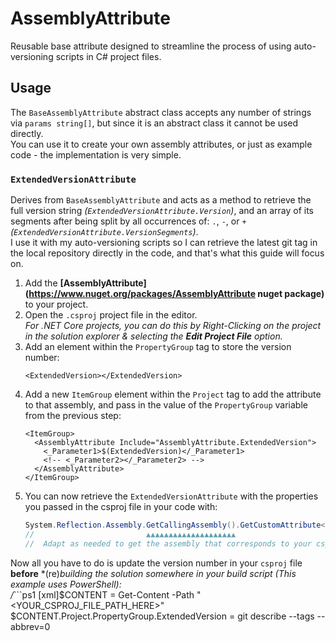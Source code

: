 # AssemblyAttribute

Reusable base attribute designed to streamline the process of using auto-versioning scripts in C# project files.  

## Usage

The `BaseAssemblyAttribute` abstract class accepts any number of strings via `params string[]`, but since it is an abstract class it cannot be used directly.  
You can use it to create your own assembly attributes, or just as example code - the implementation is very simple.  

### `ExtendedVersionAttribute`

Derives from `BaseAssemblyAttribute` and acts as a method to retrieve the full version string *(`ExtendedVersionAttribute.Version`)*, and an array of its segments after being split by all occurrences of: `.`, `-`, or `+` *(`ExtendedVersionAttribute.VersionSegments`)*.  
I use it with my auto-versioning scripts so I can retrieve the latest git tag in the local repository directly in the code, and that's what this guide will focus on.

 1.	Add the **[AssemblyAttribute](https://www.nuget.org/packages/AssemblyAttribute nuget package)** to your project.
 2.	Open the `.csproj` project file in the editor.  
    *For .NET Core projects, you can do this by Right-Clicking on the project in the solution explorer & selecting the **Edit Project File** option.*
 3. Add an element within the `PropertyGroup` tag to store the version number:  
    ```csproj
    <ExtendedVersion></ExtendedVersion>
    ```
 4. Add a new `ItemGroup` element within the `Project` tag to add the attribute to that assembly, and pass in the value of the `PropertyGroup` variable from the previous step:  
    ```csproj
    <ItemGroup>
      <AssemblyAttribute Include="AssemblyAttribute.ExtendedVersion">
        <_Parameter1>$(ExtendedVersion)</_Parameter1>
        <!-- <_Parameter2></_Parameter2> -->
      </AssemblyAttribute>
    </ItemGroup>
    ```
 5. You can now retrieve the `ExtendedVersionAttribute` with the properties you passed in the csproj file in your code with:  
    ```csharp
    System.Reflection.Assembly.GetCallingAssembly().GetCustomAttribute<ExtendedVersionAttribute>();
    //                         ▲▲▲▲▲▲▲▲▲▲▲▲▲▲▲▲▲▲▲▲
    //  Adapt as needed to get the assembly that corresponds to your csproj file!
    ```

Now all you have to do is update the version number in your `csproj` file **before** *(re)*building the solution somewhere in your build script *(This example uses PowerShell)*:  
/*```ps1
[xml]$CONTENT = Get-Content -Path "<YOUR_CSPROJ_FILE_PATH_HERE>"
$CONTENT.Project.PropertyGroup.ExtendedVersion = git describe --tags --abbrev=0
```
